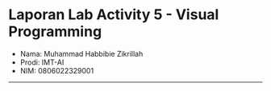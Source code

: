 # Laporan Lab Activity 5 - Visual Programming
- Nama: Muhammad Habbibie Zikrillah
- Prodi: IMT-AI
- NIM: 0806022329001
---
